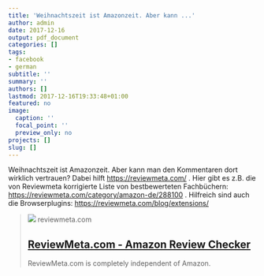 ```yaml
---
title: 'Weihnachtszeit ist Amazonzeit. Aber kann ...'
author: admin
date: 2017-12-16
output: pdf_document
categories: []
tags:
- facebook
- german
subtitle: ''
summary: ''
authors: []
lastmod: 2017-12-16T19:33:48+01:00
featured: no
image:
  caption: ''
  focal_point: ''
  preview_only: no
projects: []
slug: []
---
```

Weihnachtszeit ist Amazonzeit. Aber kann man den Kommentaren dort wirklich vertrauen? Dabei hilft https://reviewmeta.com/ . Hier gibt es z.B. die von Reviewmeta korrigierte Liste von bestbewerteten Fachbüchern: https://reviewmeta.com/category/amazon-de/288100 . Hilfreich sind auch die Browserplugins: https://reviewmeta.com/blog/extensions/
> [![](https://d1kmhjlvxp8o6o.cloudfront.net/public/imgs/reviewmeta/og-img.png)](https://reviewmeta.com/)
> reviewmeta.com
> ## [ReviewMeta.com - Amazon Review Checker](https://reviewmeta.com/)
>
>ReviewMeta.com is completely independent of Amazon.

